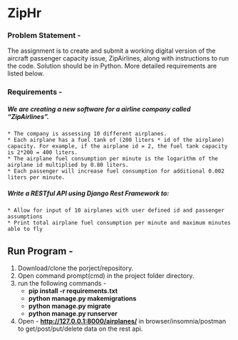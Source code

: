 # ZipHr

### Problem Statement - 
The assignment is to create and submit a working digital version of the aircraft passenger capacity issue, ZipAirlines, along with instructions to run the code. Solution should be in Python. More detailed requirements are listed below.

### Requirements -
##### We are creating a new software for a airline company called “ZipAirlines”.
    * The company is assessing 10 different airplanes.
    * Each airplane has a fuel tank of (200 liters * id of the airplane) capacity. For example, if the airplane id = 2, the fuel tank capacity is 2*200 = 400 liters.
    * The airplane fuel consumption per minute is the logarithm of the airplane id multiplied by 0.80 liters.
    * Each passenger will increase fuel consumption for additional 0.002 liters per minute.

##### Write a RESTful API using Django Rest Framework to:
    * Allow for input of 10 airplanes with user defined id and passenger assumptions
    * Print total airplane fuel consumption per minute and maximum minutes able to fly


## Run Program - 
1. Download/clone the porject/repository.
2. Open command prompt(cmd) in the project folder directory.
3. run the following commands - 
    +  __pip install -r requirements.txt__
    + __python manage.py makemigrations__
    +  __python manage.py migrate__
    +  __python manage.py runserver__
4. Open - __http://127.0.0.1:8000/airplanes/__  in browser/insomnia/postman to get/post/put/delete data on the rest api.
